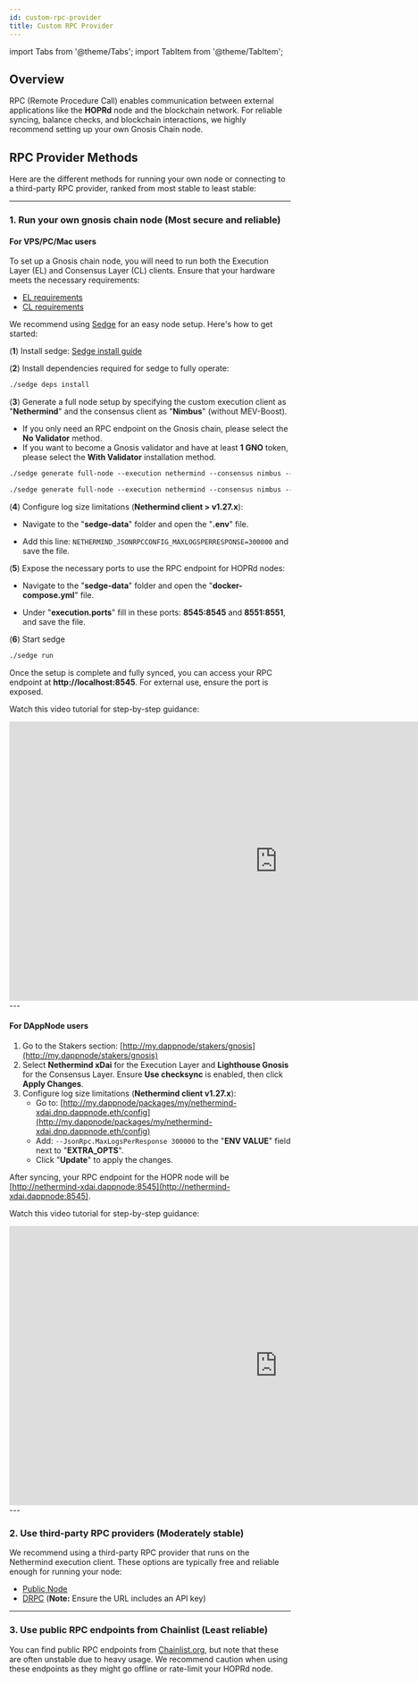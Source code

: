 ```yaml
---
id: custom-rpc-provider
title: Custom RPC Provider
---
```


import Tabs from '@theme/Tabs';
import TabItem from '@theme/TabItem';

## Overview

RPC (Remote Procedure Call) enables communication between external applications like the **HOPRd** node and the blockchain network. For reliable syncing, balance checks, and blockchain interactions, we highly recommend setting up your own Gnosis Chain node.

## RPC Provider Methods

Here are the different methods for running your own node or connecting to a third-party RPC provider, ranked from most stable to least stable:

---

### 1. Run your own gnosis chain node (Most secure and reliable)

#### **For VPS/PC/Mac users**

To set up a Gnosis chain node, you will need to run both the Execution Layer (EL) and Consensus Layer (CL) clients. Ensure that your hardware meets the necessary requirements:

- [EL requirements](https://docs.sedge.nethermind.io/docs/networks/gnosis#nethermind-client)
- [CL requirements](https://docs.sedge.nethermind.io/docs/networks/gnosis#consensus-clients-requirements)

We recommend using [Sedge](https://docs.sedge.nethermind.io/) for an easy node setup. Here's how to get started:

(**1**) Install sedge: [Sedge install guide](https://docs.sedge.nethermind.io/docs/quickstart/complete-guide#1-download-and-install-sedge-on-a-new-brand-linux-machine)

(**2**) Install dependencies required for sedge to fully operate:

```md
./sedge deps install
```

(**3**) Generate a full node setup by specifying the custom execution client as "**Nethermind**" and the consensus client as "**Nimbus**" (without MEV-Boost).

- If you only need an RPC endpoint on the Gnosis chain, please select the **No Validator** method.  
- If you want to become a Gnosis validator and have at least **1 GNO** token, please select the **With Validator** installation method.

<Tabs>
<TabItem value="RPC_without_validator" label="No validator">

```md
./sedge generate full-node --execution nethermind --consensus nimbus --no-validator --network=gnosis --no-mev-boost=true
```
</TabItem>
<TabItem value="RPC_with_validator" label="With validator">

```md
./sedge generate full-node --execution nethermind --consensus nimbus --network=gnosis --no-mev-boost=true
```
</TabItem>
</Tabs>

(**4**) Configure log size limitations (**Nethermind client > v1.27.x**):
   
   - Navigate to the "**sedge-data**" folder and open the "**.env**" file.

   - Add this line: `NETHERMIND_JSONRPCCONFIG_MAXLOGSPERRESPONSE=300000` and save the file.

(**5**) Expose the necessary ports to use the RPC endpoint for HOPRd nodes:
   
   - Navigate to the "**sedge-data**" folder and open the "**docker-compose.yml**" file.

   - Under "**execution.ports**" fill in these ports: **8545:8545** and **8551:8551**, and save the file.

(**6**) Start sedge

```md
./sedge run
```

Once the setup is complete and fully synced, you can access your RPC endpoint at **http://localhost:8545**. For external use, ensure the port is exposed.

Watch this video tutorial for step-by-step guidance:

<iframe class="youtube-video" width="960" height="500" src="https://www.youtube.com/embed/nQw6n-MGYB0" frameborder="0" allow="rel=0; accelerometer; autoplay; encrypted-media; gyroscope; picture-in-picture; modestbranding; showinfo=0; fullscreen"></iframe>
---

#### **For DAppNode users**

1. Go to the Stakers section: [http://my.dappnode/stakers/gnosis](http://my.dappnode/stakers/gnosis)
2. Select **Nethermind xDai** for the Execution Layer and **Lighthouse Gnosis** for the Consensus Layer. Ensure **Use checksync** is enabled, then click **Apply Changes**.
3. Configure log size limitations (**Nethermind client v1.27.x**):
   - Go to: [http://my.dappnode/packages/my/nethermind-xdai.dnp.dappnode.eth/config](http://my.dappnode/packages/my/nethermind-xdai.dnp.dappnode.eth/config)
   - Add: `--JsonRpc.MaxLogsPerResponse 300000` to the "**ENV VALUE**" field next to "**EXTRA_OPTS**".
   - Click "**Update**" to apply the changes.

After syncing, your RPC endpoint for the HOPR node will be [http://nethermind-xdai.dappnode:8545](http://nethermind-xdai.dappnode:8545).

Watch this video tutorial for step-by-step guidance:

<iframe class="youtube-video" width="960" height="500" src="https://www.youtube.com/embed/69Yg_XSqxcA" frameborder="0" allow="rel=0; accelerometer; autoplay; encrypted-media; gyroscope; picture-in-picture; modestbranding; showinfo=0; fullscreen"></iframe>
---

### 2. Use third-party RPC providers (Moderately stable)

We recommend using a third-party RPC provider that runs on the Nethermind execution client. These options are typically free and reliable enough for running your node:

- [Public Node](https://gnosis.publicnode.com)
- [DRPC](https://drpc.org/chainlist/gnosis) (**Note:** Ensure the URL includes an API key)

---

### 3. Use public RPC endpoints from Chainlist (Least reliable)

You can find public RPC endpoints from [Chainlist.org](https://chainlist.org/?search=gnosis), but note that these are often unstable due to heavy usage. We recommend caution when using these endpoints as they might go offline or rate-limit your HOPRd node.
